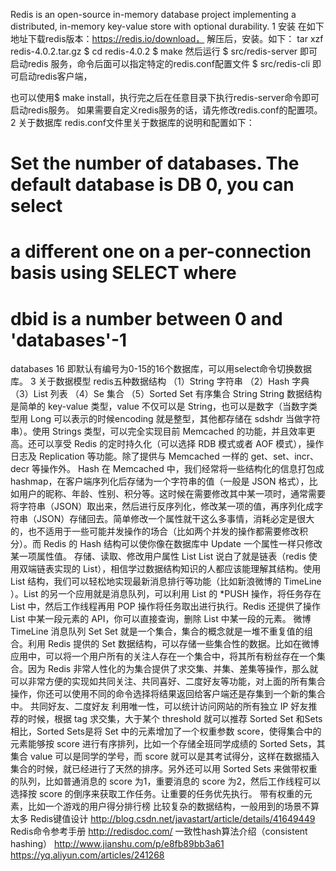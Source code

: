 Redis is an open-source in-memory database project implementing a distributed, in-memory key-value store with optional durability. 
1   安装
在如下地址下载redis版本：https://redis.io/download，
解压后，安装。如下：
tar xzf redis-4.0.2.tar.gz
$ cd redis-4.0.2
$ make
然后运行
$ src/redis-server  即可启动redis 服务，命令后面可以指定特定的redis.conf配置文件
$ src/redis-cli 即可启动redis客户端，

也可以使用$ make install，执行完之后在任意目录下执行redis-server命令即可启动redis服务。
如果需要自定义redis服务的话，请先修改redis.conf的配置项。
2 关于数据库
redis.conf文件里关于数据库的说明和配置如下：
# Set the number of databases. The default database is DB 0, you can select
# a different one on a per-connection basis using SELECT <dbid> where
# dbid is a number between 0 and 'databases'-1
databases 16
即默认有编号为0-15的16个数据库，可以用select命令切换数据库。
3 关于数据模型
redis五种数据结构 
（1）String            字符串 
（2）Hash             字典 
（3）List               列表 
（4）Se                集合 
（5）Sorted Set   有序集合
String
String 数据结构是简单的 key-value 类型，value 不仅可以是 String，也可以是数字（当数字类型用 Long 可以表示的时候encoding 就是整型，其他都存储在 sdshdr 当做字符串）。使用 Strings 类型，可以完全实现目前 Memcached 的功能，并且效率更高。还可以享受 Redis 的定时持久化（可以选择 RDB 模式或者 AOF 模式），操作日志及 Replication 等功能。除了提供与 Memcached 一样的 get、set、incr、decr 等操作外。
Hash
在 Memcached 中，我们经常将一些结构化的信息打包成 hashmap，在客户端序列化后存储为一个字符串的值（一般是 JSON 格式），比如用户的昵称、年龄、性别、积分等。这时候在需要修改其中某一项时，通常需要将字符串（JSON）取出来，然后进行反序列化，修改某一项的值，再序列化成字符串（JSON）存储回去。简单修改一个属性就干这么多事情，消耗必定是很大的，也不适用于一些可能并发操作的场合（比如两个并发的操作都需要修改积分）。而 Redis 的 Hash 结构可以使你像在数据库中 Update 一个属性一样只修改某一项属性值。
存储、读取、修改用户属性
List
List 说白了就是链表（redis 使用双端链表实现的 List），相信学过数据结构知识的人都应该能理解其结构。使用 List 结构，我们可以轻松地实现最新消息排行等功能（比如新浪微博的 TimeLine ）。List 的另一个应用就是消息队列，可以利用 List 的 *PUSH 操作，将任务存在 List 中，然后工作线程再用 POP 操作将任务取出进行执行。Redis 还提供了操作 List 中某一段元素的 API，你可以直接查询，删除 List 中某一段的元素。
微博 TimeLine 
消息队列
Set
Set 就是一个集合，集合的概念就是一堆不重复值的组合。利用 Redis 提供的 Set 数据结构，可以存储一些集合性的数据。比如在微博应用中，可以将一个用户所有的关注人存在一个集合中，将其所有粉丝存在一个集合。因为 Redis 非常人性化的为集合提供了求交集、并集、差集等操作，那么就可以非常方便的实现如共同关注、共同喜好、二度好友等功能，对上面的所有集合操作，你还可以使用不同的命令选择将结果返回给客户端还是存集到一个新的集合中。 共同好友、二度好友 利用唯一性，可以统计访问网站的所有独立 IP 
好友推荐的时候，根据 tag 求交集，大于某个 threshold 就可以推荐
Sorted Set
和Sets相比，Sorted Sets是将 Set 中的元素增加了一个权重参数 score，使得集合中的元素能够按 score 进行有序排列，比如一个存储全班同学成绩的 Sorted Sets，其集合 value 可以是同学的学号，而 score 就可以是其考试得分，这样在数据插入集合的时候，就已经进行了天然的排序。另外还可以用 Sorted Sets 来做带权重的队列，比如普通消息的 score 为1，重要消息的 score 为2，然后工作线程可以选择按 score 的倒序来获取工作任务。让重要的任务优先执行。 带有权重的元素，比如一个游戏的用户得分排行榜 
比较复杂的数据结构，一般用到的场景不算太多
Redis键值设计
http://blog.csdn.net/javastart/article/details/41649449
Redis命令参考手册
http://redisdoc.com/
一致性hash算法介绍（consistent hashing）
http://www.jianshu.com/p/e8fb89bb3a61
https://yq.aliyun.com/articles/241268


